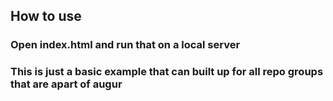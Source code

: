 ## How to use

### Open index.html and run that on a local server
### This is just a basic example that can built up for all repo groups that are apart of augur
